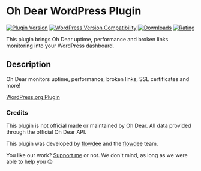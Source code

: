 # Oh Dear WordPress Plugin
[![Plugin Version](https://img.shields.io/wordpress/plugin/v/ohdear.svg)](https://wordpress.org/plugins/ohdear/) [![WordPress Version Compatibility](https://img.shields.io/wordpress/v/ohdear.svg)](https://wordpress.org/plugins/ohdear/) [![Downloads](https://img.shields.io/wordpress/plugin/dt/ohdear.svg)](https://wordpress.org/plugins/ohdear/) [![Rating](https://img.shields.io/wordpress/plugin/r/ohdear.svg)](https://wordpress.org/plugins/ohdear/)

This plugin brings Oh Dear uptime, performance and broken links monitoring into your WordPress dashboard.

## Description

Oh Dear monitors uptime, performance, broken links, SSL certificates and more!

[WordPress.org Plugin](https://wordpress.org/plugins/ohdear/)

### Credits

This plugin is not official made or maintained by Oh Dear. All data provided through the official Oh Dear API.

This plugin was developed by [flowdee](https://twitter.com/flowdee) and the [flowdee](https://kryptonitewp.com) team. 

You like our work? [Support me](https://donate.flowdee.de/) or not. We don't mind, as long as we were able to help you :wink: